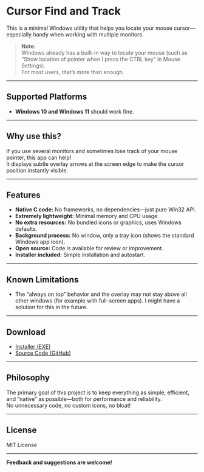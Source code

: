 # Cursor Find and Track

This is a minimal Windows utility that helps you locate your mouse cursor—especially handy when working with multiple monitors.

> **Note:**  
> Windows already has a built-in way to locate your mouse (such as “Show location of pointer when I press the CTRL key” in Mouse Settings).  
> For most users, that’s more than enough.

---

## Supported Platforms

- **Windows 10 and Windows 11** should work fine.

---

## Why use this?

If you use several monitors and sometimes lose track of your mouse pointer, this app can help!  
It displays subtle overlay arrows at the screen edge to make the cursor position instantly visible.

---

## Features

- **Native C code:** No frameworks, no dependencies—just pure Win32 API.
- **Extremely lightweight:** Minimal memory and CPU usage.
- **No extra resources:** No bundled icons or graphics, uses Windows defaults.
- **Background process:** No window, only a tray icon (shows the standard Windows app icon).
- **Open source:** Code is available for review or improvement.
- **Installer included:** Simple installation and autostart.

---

## Known Limitations

- The “always on top” behavior and the overlay may not stay above all other windows (for example with full-screen apps). I might have a solution for this in the future.

---

## Download

- [Installer (EXE)](https://github.com/inspiringsource/Cursor-track-find/releases/download/v1.0.0/Cursor.Track.and.find-Setup.exe)
- [Source Code (GitHub)](https://github.com/inspiringsource/Cursor-track-find/archive/refs/tags/v1.0.0.zip)

---

## Philosophy

The primary goal of this project is to keep everything as simple, efficient, and “native” as possible—both for performance and reliability.  
No unnecessary code, no custom icons, no bloat!

---

## License

MIT License

---

**Feedback and suggestions are welcome!**
